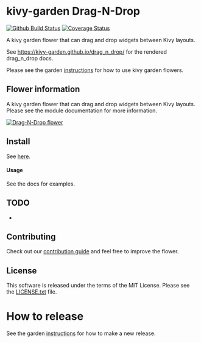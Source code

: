 kivy-garden Drag-N-Drop
========================

[![Github Build Status](https://github.com/kivy-garden/drag_n_drop/workflows/Garden%20flower/badge.svg)](https://github.com/kivy-garden/drag_n_drop/actions)
[![Coverage Status](https://coveralls.io/repos/github/kivy-garden/drag_n_drop/badge.svg?branch=master)](https://coveralls.io/github/kivy-garden/drag_n_drop?branch=master)

A kivy garden flower that can drag and drop widgets between Kivy layouts.

See https://kivy-garden.github.io/drag_n_drop/ for the rendered drag_n_drop docs.

Please see the garden [instructions](https://kivy-garden.github.io) for how to use kivy garden flowers.

Flower information
-------------------

A kivy garden flower that can drag and drop widgets between Kivy layouts. Please see the module documentation for more information.

[![Drag-N-Drop flower](http://img.youtube.com/vi/lkipYuGuDf4/0.jpg)](https://www.youtube.com/watch?v=lkipYuGuDf4 "Kivy-garden drag_n_drop flower")

Install
---------

See [here](https://kivy-garden.github.io/index.html#generalusageguidelines).

#### Usage

See the docs for examples.

TODO
-------

*

Contributing
--------------

Check out our [contribution guide](CONTRIBUTING.md) and feel free to improve the flower.

License
---------

This software is released under the terms of the MIT License.
Please see the [LICENSE.txt](LICENSE.txt) file.

How to release
===============

See the garden [instructions](https://kivy-garden.github.io/#makingareleaseforyourflower) for how to make a new release.
